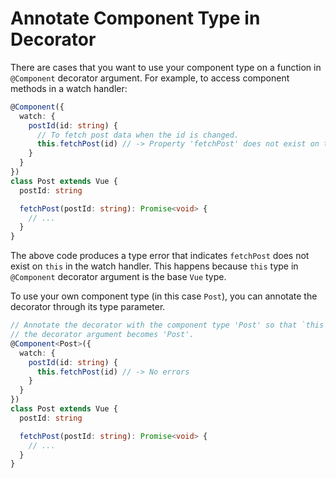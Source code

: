 # Annotate Component Type in Decorator

There are cases that you want to use your component type on a function in `@Component` decorator argument.
For example, to access component methods in a watch handler:

```ts
@Component({
  watch: {
    postId(id: string) {
      // To fetch post data when the id is changed.
      this.fetchPost(id) // -> Property 'fetchPost' does not exist on type 'Vue'.
    }
  }
})
class Post extends Vue {
  postId: string

  fetchPost(postId: string): Promise<void> {
    // ...
  }
}
```

The above code produces a type error that indicates `fetchPost` does not exist on `this` in the watch handler. This happens because `this` type in `@Component` decorator argument is the base `Vue` type.

To use your own component type (in this case `Post`), you can annotate the decorator through its type parameter.

```ts
// Annotate the decorator with the component type 'Post' so that `this` type in
// the decorator argument becomes 'Post'.
@Component<Post>({
  watch: {
    postId(id: string) {
      this.fetchPost(id) // -> No errors
    }
  }
})
class Post extends Vue {
  postId: string

  fetchPost(postId: string): Promise<void> {
    // ...
  }
}
```
